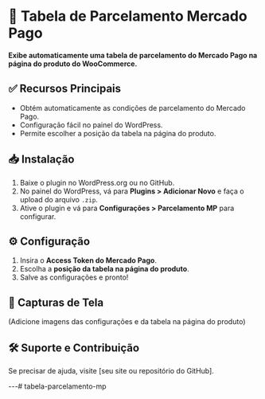 # 📌 Tabela de Parcelamento Mercado Pago

**Exibe automaticamente uma tabela de parcelamento do Mercado Pago na página do produto do WooCommerce.**

## ✅ Recursos Principais
- Obtém automaticamente as condições de parcelamento do Mercado Pago.
- Configuração fácil no painel do WordPress.
- Permite escolher a posição da tabela na página do produto.

## 📥 Instalação
1. Baixe o plugin no WordPress.org ou no GitHub.
2. No painel do WordPress, vá para **Plugins > Adicionar Novo** e faça o upload do arquivo `.zip`.
3. Ative o plugin e vá para **Configurações > Parcelamento MP** para configurar.

## ⚙️ Configuração
1. Insira o **Access Token do Mercado Pago**.
2. Escolha a **posição da tabela na página do produto**.
3. Salve as configurações e pronto!

## 📸 Capturas de Tela
(Adicione imagens das configurações e da tabela na página do produto)

## 🛠️ Suporte e Contribuição
Se precisar de ajuda, visite [seu site ou repositório do GitHub].

---# tabela-parcelamento-mp
